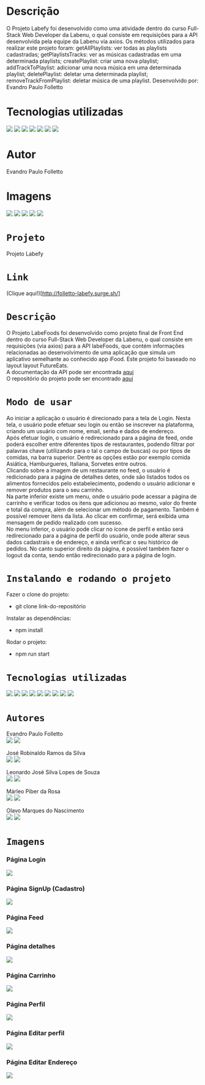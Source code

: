# Descrição
O Projeto Labefy foi desenvolvido como uma atividade dentro do curso Full-Stack Web Developer da Labenu, o qual consiste em requisições para a API desenvolvida pela equipe da Labenu via axios.
Os métodos utilizados para realizar este projeto foram:
getAllPlaylists: ver todas as playlists cadastradas;
getPlaylistsTracks: ver as músicas cadastradas em uma determinada playlists;
createPlaylist: criar uma nova playlist;
addTrackToPlaylist: adicionar uma nova música em uma determinada playlist;
deletePlaylist: deletar uma determinada playlist;
removeTrackFromPlaylist: deletar música de uma playlist.
Desenvolvido por: Evandro Paulo Folletto

# Tecnologias utilizadas
<div>
<img src="https://img.shields.io/badge/Visual_Studio_Code-0078D4?style=for-the-badge&logo=visual%20studio%20code&logoColor=white">
<img src="https://img.shields.io/badge/JavaScript-F7DF1E?style=for-the-badge&logo=javascript&logoColor=black">
<img src="https://img.shields.io/badge/HTML5-E34F26?style=for-the-badge&logo=html5&logoColor=white">
<img src="https://img.shields.io/badge/CSS-239120?&style=for-the-badge&logo=css3&logoColor=white">
<img src="https://img.shields.io/badge/styled--components-DB7093?style=for-the-badge&logo=styled-components&logoColor=white">
<img src="https://img.shields.io/badge/React-20232A?style=for-the-badge&logo=react&logoColor=61DAFB">
<img src="https://img.shields.io/badge/GitHub-100000?style=for-the-badge&logo=github&logoColor=white">
</div>

# Autor
Evandro Paulo Folletto

# Imagens
<img src="./src/assets/img/Site_1.png"/>
<img src="./src/assets/img/Site_2.png"/>
<img src="./src/assets/img/Site_3.png"/>
<img src="./src/assets/img/Site_4.png"/>
<img src="./src/assets/img/Site_5.png"/>


# `Projeto`
Projeto Labefy

# `Link`
(Clique aqui!)[http://folletto-labefy.surge.sh/]

# `Descrição`
O Projeto LabeFoods foi desenvolvido como projeto final de Front End dentro do curso Full-Stack Web Developer da Labenu, o qual consiste em requisições (via axios) para a API labeFoods, que contém informações relacionadas ao desenvolvimento de uma aplicação que simula um aplicativo semelhante ao conhecido app iFood. Este projeto foi baseado no layout layout FutureEats.
</br>
A documentação da API pode ser encontrada [aqui](https://documenter.getpostman.com/view/7549981/SWTEdGtT)
</br>
O repositório do projeto pode ser encontrado [aqui](https://github.com/future4code/Alves-labe-food5)

# `Modo de usar`
Ao iniciar a aplicação o usuário é direcionado para a tela de Login. Nesta tela, o usuário pode efetuar seu login ou então se inscrever na plataforma, criando um usuário com nome, email, senha e dados de endereço.
</br>
Após efetuar login, o usuário é redirecionado para a página de feed, onde poderá escolher entre diferentes tipos de restaurantes, podendo filtrar por palavras chave (utilizando para o tal o campo de buscas) ou por tipos de comidas, na barra superior. Dentre as opções estão por exemplo comida Asiática, Hamburgueres, Italiana, Sorvetes entre outros.
</br>
Clicando sobre a imagem de um restaurante no feed, o usuário é redicionado para a página de detalhes detes, onde são listados todos os alimentos fornecidos pelo estabelecimento, podendo o usuário adicionar e remover produtos para o seu carrinho.
</br>
Na parte inferior existe um menu, onde o usuário pode acessar a página de carrinho e verificar todos os itens que adicionou ao mesmo, valor do frente e total da compra, além de selecionar um método de pagamento. Também é possível remover itens da lista. Ao clicar em confirmar, será exibida uma mensagem de pedido realizado com sucesso.
</br>
No menu inferior, o usuário pode clicar no ícone de perfil e então será redirecionado para a página de perfil do usuário, onde pode alterar seus dados cadastrais e de endereço, e ainda verificar o seu histórico de pedidos. No canto superior direito da página, é possível também fazer o logout da conta, sendo então redirecionado para a página de login.

# `Instalando e rodando o projeto`
Fazer o clone do projeto:
- git clone link-do-repositório

Instalar as dependências:
- npm install

Rodar o projeto:
- npm run start

# `Tecnologias utilizadas`
<div>
<img src="https://img.shields.io/badge/Visual_Studio_Code-0078D4?style=for-the-badge&logo=visual%20studio%20code&logoColor=white">
<img src="https://img.shields.io/badge/JavaScript-F7DF1E?style=for-the-badge&logo=javascript&logoColor=black">
<img src="https://img.shields.io/badge/HTML5-E34F26?style=for-the-badge&logo=html5&logoColor=white">
<img src="https://img.shields.io/badge/styled--components-DB7093?style=for-the-badge&logo=styled-components&logoColor=white">
<img src="https://img.shields.io/badge/React-20232A?style=for-the-badge&logo=react&logoColor=61DAFB">
<img src="https://img.shields.io/badge/GIT-E44C30?style=for-the-badge&logo=git&logoColor=white">
<img src="https://img.shields.io/badge/GitHub-100000?style=for-the-badge&logo=github&logoColor=white">
<img src="https://img.shields.io/badge/Markdown-000000?style=for-the-badge&logo=markdown&logoColor=white">
<img src="https://img.shields.io/badge/React_Router-CA4245?style=for-the-badge&logo=react-router&logoColor=white">
</div>

# `Autores`

Evandro Paulo Folletto
</br>
<a href="https://www.linkedin.com/in/evandrofolletto/"><img src="https://img.shields.io/badge/LinkedIn-0077B5?style=for-the-badge&logo=linkedin&logoColor=white"></a> <a href="https://github.com/epfolletto"><img src="https://img.shields.io/badge/GitHub-100000?style=for-the-badge&logo=github&logoColor=white"></a> 
</br>

José Robinaldo Ramos da Silva
</br>
<a href="https://www.linkedin.com/in/jose-robinaldo-ramos-da-silva-junior-50182113a/"><img src="https://img.shields.io/badge/LinkedIn-0077B5?style=for-the-badge&logo=linkedin&logoColor=white"></a> <a href="https://github.com/leonardojcsl"><img src="https://img.shields.io/badge/GitHub-100000?style=for-the-badge&logo=github&logoColor=white"></a>
</br>

Leonardo José Silva Lopes de Souza
</br>
<a href="https://www.linkedin.com/in/leonardojcsl91/"><img src="https://img.shields.io/badge/LinkedIn-0077B5?style=for-the-badge&logo=linkedin&logoColor=white"></a> <a href="https://github.com/marleopr"><img src="https://img.shields.io/badge/GitHub-100000?style=for-the-badge&logo=github&logoColor=white"></a>
</br>

Márleo Piber da Rosa
</br>
<a href="https://www.linkedin.com/in/marleopiber/"><img src="https://img.shields.io/badge/LinkedIn-0077B5?style=for-the-badge&logo=linkedin&logoColor=white"></a> <a href="https://github.com/Joserobinaldo"><img src="https://img.shields.io/badge/GitHub-100000?style=for-the-badge&logo=github&logoColor=white"></a>
</br>

Olavo Marques do Nascimento
</br>
<a href="https://www.linkedin.com/in/olavo-marques-6421ab123/"><img src="https://img.shields.io/badge/LinkedIn-0077B5?style=for-the-badge&logo=linkedin&logoColor=white"></a> <a href="https://github.com/Olavo-marques"><img src="https://img.shields.io/badge/GitHub-100000?style=for-the-badge&logo=github&logoColor=white"></a>

# `Imagens`
### Página Login
<img src="./future-eats-b/src/assets/img_readme/login.png"/>

### Página SignUp (Cadastro)
<img src="./future-eats-b/src/assets/img_readme/signup.png"/>

### Página Feed
<img src="./future-eats-b/src/assets/img_readme/feed.png"/>

### Página detalhes
<img src="./future-eats-b/src/assets/img_readme/restaurant.png"/>

### Página Carrinho
<img src="./future-eats-b/src/assets/img_readme/cart.png"/>

### Página Perfil
<img src="./future-eats-b/src/assets/img_readme/profile.png"/>

### Página Editar perfil
<img src="./future-eats-b/src/assets/img_readme/profile_edit.png"/>

### Página Editar Endereço
<img src="./future-eats-b/src/assets/img_readme/profile_address.png"/>
